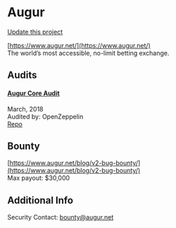 
# Augur

[Update this project](https://github.com/ConsenSys/blockchainSecurityDB/edit/master/projects/augur.json)
  
[https://www.augur.net/](https://www.augur.net/)<br>
The world’s most accessible, no-limit betting exchange.


## Audits



#### [Augur Core Audit](https://blog.openzeppelin.com/augur-core-audit-244160d77c09/)

March, 2018<br>
Audited by: OpenZeppelin<br>
[Repo](https://github.com/AugurProject/augur-core/tree/3b5a63d372d205a0214e3061293d5bca0fd5636a)
      

  

## Bounty

[https://www.augur.net/blog/v2-bug-bounty/](https://www.augur.net/blog/v2-bug-bounty/)<br>
Max payout: $30,000


## Additional Info

Security Contact: bounty@augur.net
